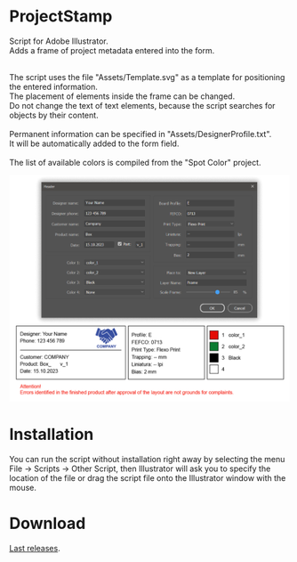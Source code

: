 # ProjectStamp
Script for Adobe Illustrator. <br>
Adds a frame of project metadata entered into the form.

<br>
The script uses the file "Assets/Template.svg" as a template for positioning the entered information. <br>
The placement of elements inside the frame can be changed. <br>
Do not change the text of text elements, because the script searches for objects by their content. <br>

<br>
Permanent information can be specified in "Assets/DesignerProfile.txt".  <br>
It will be automatically added to the form field. <br>

 <br>
The list of available colors is compiled from the "Spot Color" project.


<img src=".meta/screenshot.png" width="700"/> <br>

# Installation
You can run the script without installation right away by selecting the menu File → Scripts → Other Script, then Illustrator will ask you to specify the location of the file or drag the script file onto the Illustrator window with the mouse.

# Download
[Last releases](https://github.com/VGmove/ProjectStamp/archive/refs/heads/main.zip).
